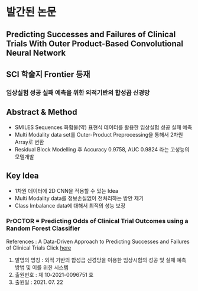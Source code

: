 # 발간된 논문

## Predicting Successes and Failures of Clinical Trials With Outer Product-Based Convolutional Neural Network
## SCI 학술지 Frontier 등재
### 임상실험 성공 실패 예측을 위한 외적기반의 합성곱 신경망 

## Abstract & Method
* SMILES Sequences 화합물(약) 표현식 데이터를 활용한 임상실험 성공 실패 예측
* Multi Modality data set를 Outer-Product Preprocessing을 통해서 2차원 Array로 변환
* Residual Block Modelling 후 Accuracy 0.9758, AUC 0.9824 라는 고성능의 모델개발

## Key Idea
* 1차원 데이터에 2D CNN을 적용할 수 있는 Idea
* Multi Modality data를 정보손실없이 전처리하는 방안 제기
* Class Imbalance data에 대해서 최적의 성능 보장

### PrOCTOR = Predicting Odds of Clinical Trial Outcomes using a Random Forest Classifier
References : A Data-Driven Approach to Predicting Successes and Failures of Clinical Trials 
Click [here](https://github.com/kgayvert/PrOCTOR)

1. 발명의 명칭 : 외적 기반의 합성곱 신경망을 이용한 임상시험의 성공 및 실패 예측 방법 및 이를 위한 시스템
2. 출원번호 : 제 10-2021-0096751 호
3. 출원일 : 2021. 07. 22
